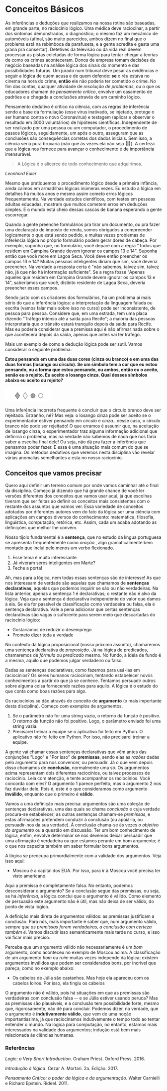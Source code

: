 # Conceitos Básicos

As inferências e deduções que realizamos na nossa rotina são baseadas, em grande parte, no raciocínio lógico. Uma médica deve raciocinar, a partir dos sintomas demonstrados, o diagnóstico; o mesmo faz um mecânico de automóveis (afinal, são muito parecidos, ambos dizem no final que o problema está na rebimboca da parafuseta, e a gente acredita e gasta uma grana pra consertar). Detetives da televisão ou da vida real devem processar as pistas coletadas de forma lógica para tentar chegar a teorias de como os crimes aconteceram. Donos de empresa tomam decisões de negócio baseadas na análise lógica dos sinais do momento e das possibilidades futuras. Um jurado num tribunal deve pesar as evidências e seguir a lógica de quem acusa e de quem defende: **se** o réu estava no cinema na hora do crime, **então** ele não poderia ter cometido o crime. No fim das contas, qualquer atividade de *resolução de problemas*, ou o que os educadores chamam de *pensamento crítico*, envolve um casamento de padrões e a chegada a conclusões através de um caminho lógico.

Pensamento dedutivo é crítico na ciência, com as regras de inferência sendo a base da formulação (esse virus inativado, se injetado, protege o ser humano contra o novo Coronavirus) e testagem (aplicar e observar o resultado em 3000 voluntários) de hipóteses científicas.  Independente de ser realizado por uma pessoa ou um computador, o procedimento de passos lógicos, seguidamente, um após o outro, asseguram que as conclusões são consequências corretas dos dados iniciais. Sem isso, a ciência seria pura bruxaria (não que às vezes ela não seja 🧙🏻). A certeza que a lógica nos fornece para avançar o conhecimento é de importância imensurável.

> A Lógica é o alicerce de todo conhecimento que adquirimos.

*Leonhard Euler*

Mesmo que pratiquemos o procedimento lógico desde a primeira infância, ainda caímos em armadilhas lógicas inúmeras vezes. Eu estudo a lógica em detalhes há muitos anos e mesmo assim cometo erros lógicos frequentemente. Na verdade estudos científicos, com testes em pessoas adultas educadas, mostram que muitos cometem erros em deduções simples. E o mundo está cheio dessas cascas de banana esperando a gente escorregar.

Quando a gente preenche formulários pra tirar um documento, ou pra fazer uma declaração de imposto de renda, somos obrigados a compreender logicamente o que está sendo pedido, e muitas vezes problemas de inferência lógica no próprio formulário podem gerar dores de cabeça. Por exemplo, suponha que, no formulário, você depare com a regra "Todos que residem em Campina Grande devem ignorar os campos 13 e 14". Suponha então que você more em Lagoa Seca. Você deve então preencher os campos 13 e 14? Muitas pessoas inteligentes diriam que sim, você deveria preencher. Na verdade a resposta certa é "não sabemos, talvez sim, talvez não, já que não há informação suficiente". Se a regra fosse "Apenas aqueles que residem em Campina Grande devem ignorar os campos 13 e 14", saberíamos que você, distinto residente de Lagoa Seca, deveria preencher esses campos.

Sendo justo com os criadores dos formulários, há um problema aí mais sério do que a inferência lógica: a interpretação da linguagem falada ou escrita (vamos falar mais sobre isso no curso) pode ser inconsistente, de pessoa para pessoa. Considere que, em uma estrada, tem uma placa dizendo "Tráfego intenso até a saída para Recife"; a maioria das pessoas interpretaria que o trânsito estará tranquilo depois da saída para Recife. Mas eu poderia considerar que a premissa aqui é não afirmar nada sobre o que acontecerá depois da saída, apenas que antes vai ter tráfego.

Mais um exemplo de como a dedução lógica pode ser sutil. Vamos considerar o seguinte problema:

**Estou pensando em uma das duas cores (cinza ou branco) e em uma das duas formas (losango ou círculo). Se um símbolo tem a cor que eu estou pensando, ou a forma que estou pensando, ou ambos, então eu o aceito, senão eu o rejeito. Eu aceito o losango cinza. Qual desses símbolos abaixo eu aceito ou rejeito?**

![intro/Untitled.png](intro/Untitled.png)

Uma inferência incorreta frequente é concluir que o círculo branco deve ser rejeitado. Estranho, né? Mas veja: o losango cinza pode ser aceito se o experimentador estiver pensando em *círculo* e *cinza*...nesse caso, o círculo branco não pode ser rejeitado! O que erramos é assumir que, na aceitação de losango cinza, o experimentador traz alguma informação adicional que definiria o problema, mas na verdade não sabemos de nada que nos faria saber a escolha final dele! Ou seja, não dá pra fazer a inferência que pensamos poder fazer. E essa é uma situação mais comum do que se imagina. Os métodos dedutivos que veremos nesta disciplina vão revelar várias anomalias semelhantes a esta no nosso raciocínio.

## Conceitos que vamos precisar

Quero aqui definir um terreno comum por onde vamos caminhar até o final da disciplina. Começo já dizendo que há grande chance de você ler versões diferentes dos conceitos que vamos usar aqui, já que escolhas tiveram que ser feitas ao definir os conceitos mais consistentes com o restante dos assuntos que vamos ver. Essa variedade de conceitos adotados por diferentes autores vem do fato da lógica ser uma ciência com aplicações em campos diversos do conhecimento: matemática, filosofia, linguística, computação, retórica, etc. Assim, cada um acaba adotando as definições que melhor lhe convém.

Nosso tijolo fundamental é a **sentença**, que no estudo da língua portuguesa se apresenta frequentemente como *oração* , algo gramaticalmente bem montado que inclui pelo menos um verbo flexionado.

1. Esse tema é muito interessante
2. Já viveram seres inteligentes em Marte?
3. Feche a porta!

Ah, mas para a lógica, nem todas essas sentenças são de interesse! As que nos interessam de verdade são aquelas que chamamos de **sentenças declarativas**, aquelas que podemos inquirir se são ou não verdadeiras. Na lista anterior, apenas a sentença 1 é declarativas; o restante não é alvo da lógica. Veja que a sentença é declarativa independente do valor que damos à ela. Se ela for passível de classificação como verdadeira ou falsa, ela é sentença declarativa. Vale a pena adicionar que certas sentenças declarativas são vagas o suficiente para serem meio que descartadas do raciocínio lógico:

* Gostaríamos de reduzir o desemprego
* Prometo dizer toda a verdade

No contexto da lógica proposicional (nosso próximo assunto), chamaremos uma sentença declarativa de *proposição*. Já na lógica de predicados, chamaremos de *fórmula* ou *predicado* mesmo. No fundo, a ideia de fundo é a mesma, aquilo que podemos julgar verdadeiro ou falso. 

Dadas as sentenças declarativas, como fazemos para usá-las em raciocínios? Os seres humanos raciocinam, tentando estabelecer novos conhecimentos a partir do que já se conhece. Tentamos persuadir outros sobre alguma coisa fornecendo razões para aquilo. A lógica é o estudo do que conta como boas razões para algo. 

Os raciocínios se dão através do conceito de **argumento** (o mais importante desta disciplina). Começo com exemplos de argumentos.

1. Se o parâmetro não for uma string vazia, o retorno da função é positivo. O retorno da função não foi positivo. Logo, o parâmetro enviado foi uma string vazia.
2. Precisarei treinar a equipe se o aplicativo foi feito em Python. O aplicativo não foi feito em Python. Por isso, não precisarei treinar a equipe.

A gente vai chamar essas sentenças declarativas que vêm antes das conjunções "Logo" e "Por isso" de **premissas**, sendo elas as *razões* dadas pelo argumento para nos convencer, ou persuadir. Já o que vem depois disso chamamos de **conclusão**, normalmente uma só. Os argumentos acima representam dois diferentes raciocínios, ou talvez processos de raciocínio. Leia com atenção, e tente acompanhar os raciocínios. Você concorda com eles? O argumento 1 parece perfeito, mas o argumento 2 nos faz duvidar dele. Pois é, este é o que consideramos como argumento **inválido**, enquanto que o primeiro é **válido**.  

Vamos a uma definição mais precisa: argumentos são uma coleção de sentenças declarativas, uma das quais se chama *conclusão* e cuja verdade procura-se estabelecer; as outras sentenças chamam-se *premissas*, e estas afirmações pretendem conduzir à conclusão (ou apoiá-la, ou persuadir-nos da sua verdade). À conclusão chama-se às vezes *o objetivo do argumento* ou a questão em discussão. Ter um bom conhecimento de lógica, enfim, envolve determinar se nos devemos deixar persuadir que uma afirmação é verdadeira ou que estamos perante um bom argumento; é o que nos capacita também em saber formular bons argumentos.

A lógica se preocupa primordialmente com a validade dos argumentos. Veja isso aqui:

* Moscou é a capital dos EUA. Por isso, para ir à Moscou você precisa ter visto americano.

Aqui a premissa é completamente falsa. No entanto, podemos desconsiderar o argumento? Se a conclusão segue das premissas, ou seja, se há *inferência*, a lógica conclui que o argumento é válido. Como elemento de persuasão este argumento não é útil, mas não deixa de ser válido, do ponto de vista lógico.

A definição mais direta de argumentos válidos: as premissas justificam a conclusão. Para nós, mais importante é saber que, num argumento válido, *sempre que as premissas forem verdadeiras, a conclusão com certeza também é*. Vamos discutir isso semanticamente mais tarde no curso, e isso vai ficar mais preciso.

Perceba que um argumento válido não necessariamente é um *bom* argumento, como aconteceu no exemplo de Moscou acima. A classificação de um argumento *bom* ou *ruim* muitas vezes independe da lógica; existem argumentos inválidos que podem ser considerados bons, por incrível que pareça, como no exemplo abaixo:

* Os cabelos de Júlia são castanhos. Mas hoje ela apareceu com os cabelos loiros. Por isso, ela tingiu os cabelos

O argumento não é válido, pois há situações em que as premissas são verdadeiras com conclusão falsa -- e se Júlia estiver usando peruca? Mas as premissas são plausíveis, e a conclusão tem possibilidade forte, mesmo que, rigorosamente, não dê para concluir. Podemos dizer, na verdade, que o argumento é **indutivamente válido**, que vem de uma noção importantíssima, já que raciocinamos indutivamente o tempo todo ao tentar entender o mundo. Na lógica para computação, no entanto, estamos mais interessados na validade dos argumentos; indução está bem mais relacionada às ciências humanas.


### Referências

*Logic: a Very Short Introduction*. Graham Priest. Oxford Press. 2016.

*Introdução à lógica*. Cezar A. Mortari. 2a. Edição. 2017.

*Pensamento Crítico: o poder da lógica e da argumentação*. Walter Carnielli e Richard Epstein. Rideel.  2011. 


